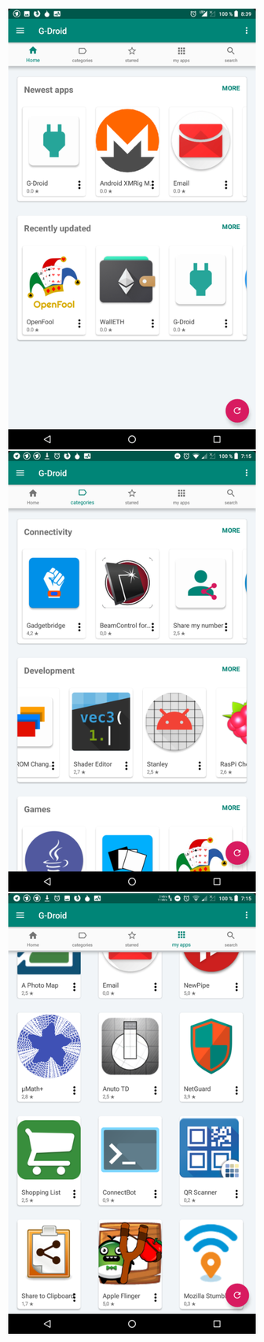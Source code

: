 ![screenshot1](fastlane/metadata/android/en/images/phoneScreenshots/s1.png)
![screenshot2](fastlane/metadata/android/en/images/phoneScreenshots/s2.png)
![screenshot3](fastlane/metadata/android/en/images/phoneScreenshots/s3.png)
